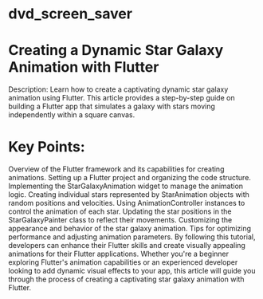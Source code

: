 # dvd_screen_saver

# Creating a Dynamic Star Galaxy Animation with Flutter

Description:
Learn how to create a captivating dynamic star galaxy animation using Flutter. This article provides a step-by-step guide on building a Flutter app that simulates a galaxy with stars moving independently within a square canvas.

# Key Points:

Overview of the Flutter framework and its capabilities for creating animations.
Setting up a Flutter project and organizing the code structure.
Implementing the StarGalaxyAnimation widget to manage the animation logic.
Creating individual stars represented by StarAnimation objects with random positions and velocities.
Using AnimationController instances to control the animation of each star.
Updating the star positions in the StarGalaxyPainter class to reflect their movements.
Customizing the appearance and behavior of the star galaxy animation.
Tips for optimizing performance and adjusting animation parameters.
By following this tutorial, developers can enhance their Flutter skills and create visually appealing animations for their Flutter applications. Whether you're a beginner exploring Flutter's animation capabilities or an experienced developer looking to add dynamic visual effects to your app, this article will guide you through the process of creating a captivating star galaxy animation with Flutter.
